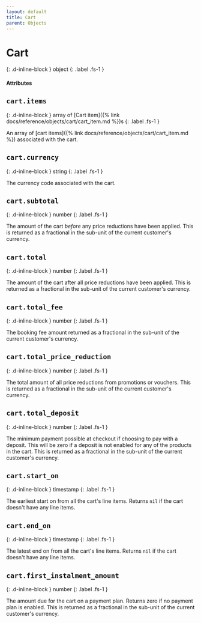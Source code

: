 ```yaml
---
layout: default
title: Cart
parent: Objects
---
```


# Cart
{: .d-inline-block }
object
{: .label .fs-1 }

#### Attributes

## `cart.items`
{: .d-inline-block }
array of [Cart item]({% link docs/reference/objects/cart/cart_item.md %})s
{: .label .fs-1 }

An array of [cart items]({% link docs/reference/objects/cart/cart_item.md %}) associated with the cart.

## `cart.currency`
{: .d-inline-block }
string
{: .label .fs-1 }

The currency code associated with the cart.

## `cart.subtotal`
{: .d-inline-block }
number
{: .label .fs-1 }

The amount of the cart _before_ any price reductions have been applied. This is returned as a fractional in the sub-unit of the current customer's currency.

## `cart.total`
{: .d-inline-block }
number
{: .label .fs-1 }

The amount of the cart after all price reductions have been applied. This is returned as a fractional in the sub-unit of the current customer's currency.

## `cart.total_fee`
{: .d-inline-block }
number
{: .label .fs-1 }

The booking fee amount returned as a fractional in the sub-unit of the current customer's currency.

## `cart.total_price_reduction`
{: .d-inline-block }
number
{: .label .fs-1 }

The total amount of all price reductions from promotions or vouchers. This is returned as a fractional in the sub-unit of the current customer's currency.

## `cart.total_deposit`
{: .d-inline-block }
number
{: .label .fs-1 }

The minimum payment possible at checkout if choosing to pay with a deposit. This will be zero if a deposit is not enabled for any of the products in the cart. This is returned as a fractional in the sub-unit of the current customer's currency.

## `cart.start_on`
{: .d-inline-block }
timestamp
{: .label .fs-1 }

The earliest start on from all the cart's line items. Returns `nil` if the cart doesn't have any line items.

## `cart.end_on`
{: .d-inline-block }
timestamp
{: .label .fs-1 }

The latest end on from all the cart's line items. Returns `nil` if the cart doesn't have any line items.

## `cart.first_instalment_amount`
{: .d-inline-block }
number
{: .label .fs-1 }

The amount due for the cart on a payment plan. Returns zero if no payment plan is enabled. This is returned as a fractional in the sub-unit of the current customer's currency.
